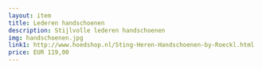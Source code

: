```yaml
--- 
layout: item
title: Lederen handschoenen
description: Stijlvolle lederen handschoenen
img: handschoenen.jpg
link1: http://www.hoedshop.nl/Sting-Heren-Handschoenen-by-Roeckl.html
price: EUR 119,00
---
```

